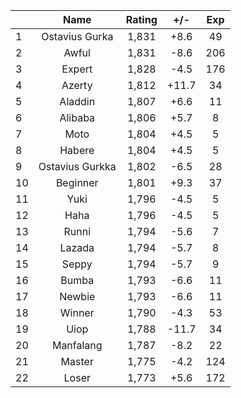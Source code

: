 | |Name|Rating|+/-|Exp|
|-|:--:|:----:|:-:|:-:|
|1|Ostavius Gurka|1,831|+8.6|49|
|2|Awful|1,831|-8.6|206|
|3|Expert|1,828|-4.5|176|
|4|Azerty|1,812|+11.7|34|
|5|Aladdin|1,807|+6.6|11|
|6|Alibaba|1,806|+5.7|8|
|7|Moto|1,804|+4.5|5|
|8|Habere|1,804|+4.5|5|
|9|Ostavius Gurkka|1,802|-6.5|28|
|10|Beginner|1,801|+9.3|37|
|11|Yuki|1,796|-4.5|5|
|12|Haha|1,796|-4.5|5|
|13|Runni|1,794|-5.6|7|
|14|Lazada|1,794|-5.7|8|
|15|Seppy|1,794|-5.7|9|
|16|Bumba|1,793|-6.6|11|
|17|Newbie|1,793|-6.6|11|
|18|Winner|1,790|-4.3|53|
|19|Uiop|1,788|-11.7|34|
|20|Manfalang|1,787|-8.2|22|
|21|Master|1,775|-4.2|124|
|22|Loser|1,773|+5.6|172|
